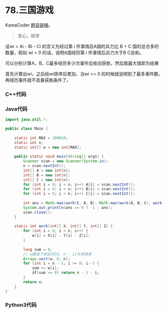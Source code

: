 # 78.三国游戏

KamaCoder [题目链接](https://kamacoder.com/problempage.php?pid=1118)。

> 贪心，排序

设wi = Ai - Bi - Ci 的含义为经过第 i 件事情后A国的兵力比 B + C 国的总合多的数量，假如 wi > 0 的话，说明A国经历第 i 件事情后兵力大于B C总和。

可以分别计算A，B，C最多经历多少次事件后依旧获胜，然后取最大值即为结果

首先计算出wi，之后给wi排序后累加，当wi <= 0 的时候就说明到了最多事件数，再经历事件就不具备获胜条件了。

### C++代码

### Java代码

```Java
import java.util.*;

public class Main {
	
	static int MAX = 100010;
	static int n;
	static int[] w = new int[MAX];
	
    public static void main(String[] args) {
        Scanner scan = new Scanner(System.in);
        n = scan.nextInt();
        int[] A = new int[n];
        int[] B = new int[n];
        int[] C = new int[n];
        for (int i = 0; i < n; i++) A[i] = scan.nextInt();
        for (int i = 0; i < n; i++) B[i] = scan.nextInt();
        for (int i = 0; i < n; i++) C[i] = scan.nextInt();
        
        int ans = Math.max(work(C, A, B), Math.max(work(A, B, C), work(B, A, C)));
        System.out.println(ans == 0 ? -1 : ans);
        scan.close();
    }
    
    static int work(int[] X, int[] Y, int[] Z) {
    	for (int i = 0; i < n; i++) {
    		w[i] = X[i] - Y[i] - Z[i];
    	}
    	
    	long sum = 0;
    	// w数组下标区间[0, n - 1]升序排序
    	Arrays.sort(w, 0, n);
        for (int i = n - 1; i >= 0; i--) {
            sum += w[i];
            if(sum <= 0) return n - 1 - i;
        }
        return n;
    }
}
```

### Python3代码